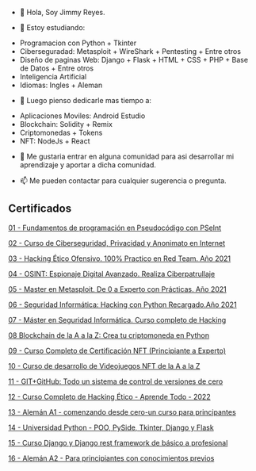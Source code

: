- 👋 Hola, Soy Jimmy Reyes.

- 👀 Estoy estudiando: 
* Programacion con Python + Tkinter
* Ciberseguradad: Metasploit + WireShark + Pentesting + Entre otros
* Diseño de paginas Web: Django + Flask + HTML + CSS + PHP + Base de Datos + Entre otros
* Inteligencia Artificial
* Idiomas: Ingles + Aleman

- 🌱 Luego pienso dedicarle mas tiempo a: 
* Aplicaciones Moviles: Android Estudio
* Blockchain: Solidity + Remix
* Criptomonedas + Tokens
* NFT: NodeJs + React


- 💞️ Me gustaria entrar en alguna comunidad para asi desarrollar mi aprendizaje y aportar a dicha comunidad.

- 📫 Me pueden contactar para cualquier sugerencia o pregunta.


## Certificados


[01 - Fundamentos de programación en Pseudocódigo con PSeInt](https://udemy-certificate.s3.amazonaws.com/pdf/UC-773ff265-f786-4aa0-a0c8-1be40bdd0c95.pdf)

[02 - Curso de Ciberseguridad, Privacidad y Anonimato en Internet](https://udemy-certificate.s3.amazonaws.com/pdf/UC-373e5856-f07f-4c3c-bf3e-0defa74f75b3.pdf)

[03 - Hacking Ético Ofensivo. 100% Practico en Red Team. Año 2021](https://udemy-certificate.s3.amazonaws.com/pdf/UC-47a39c6c-4db0-4f58-95f1-460f038a1739.pdf)

[04 - OSINT: Espionaje Digital Avanzado. Realiza Ciberpatrullaje](https://udemy-certificate.s3.amazonaws.com/pdf/UC-b19c3258-52b4-4e1f-9403-1844e1c7223c.pdf)

[05 -  Master en Metasploit. De 0 a Experto con Prácticas. Año 2021](https://udemy-certificate.s3.amazonaws.com/pdf/UC-6a392f6e-7f07-4ead-ba0b-d9ff171b389c.pdf)

[06 - Seguridad Informática: Hacking con Python Recargado.Año 2021](https://udemy-certificate.s3.amazonaws.com/pdf/UC-ead9782a-89fe-451b-87f4-12dc656e4215.pdf)

[07 - Máster en Seguridad Informática. Curso completo de Hacking](https://udemy-certificate.s3.amazonaws.com/pdf/UC-35563405-dab1-44c1-9eb1-648ed00b1371.pdf)

[08 Blockchain de la A a la Z: Crea tu criptomoneda en Python](https://udemy-certificate.s3.amazonaws.com/pdf/UC-cbb9e2c7-ed2b-4338-9c7a-d92429ecda06.pdf)

[09 - Curso Completo de Certificación NFT (Principiante a Experto)](https://udemy-certificate.s3.amazonaws.com/pdf/UC-ba3c0627-43d3-4106-9f0e-3967621f6f41.pdf)

[10 -  Curso de desarrollo de Videojuegos NFT de la A a la Z](https://udemy-certificate.s3.amazonaws.com/pdf/UC-1291f980-0984-4bd8-9115-c57b4ca907a5.pdf)

[11 - GIT+GitHub: Todo un sistema de control de versiones de cero](https://udemy-certificate.s3.amazonaws.com/pdf/UC-5a89662c-88b4-4c0e-8b7b-e1277b34049f.pdf)

[12 - Curso Completo de Hacking Ético - Aprende Todo - 2022](https://udemy-certificate.s3.amazonaws.com/pdf/UC-8d9cbcfd-386d-403f-bbca-6310b0eafe44.pdf)

[13 - Alemán A1 - comenzando desde cero-un curso para principantes](https://udemy-certificate.s3.amazonaws.com/pdf/UC-69ac75c4-c8af-4f4d-bbfd-01c131f3b0fc.pdf)

[14 - Universidad Python - POO, PySide, Tkinter, Django y Flask](https://udemy-certificate.s3.amazonaws.com/pdf/UC-32f474bd-8cd1-49e2-a5d0-0eb20ba497c4.pdf)

[15 - Curso Django y Django rest framework de básico a profesional](https://udemy-certificate.s3.amazonaws.com/pdf/UC-697b6492-80ef-437d-bfee-5c342d7def63.pdf)

[16 - Alemán A2 - Para principiantes con conocimientos previos](https://udemy-certificate.s3.amazonaws.com/pdf/UC-d0ee0f1a-a69c-4c39-8de9-28fcc42f77da.pdf)
